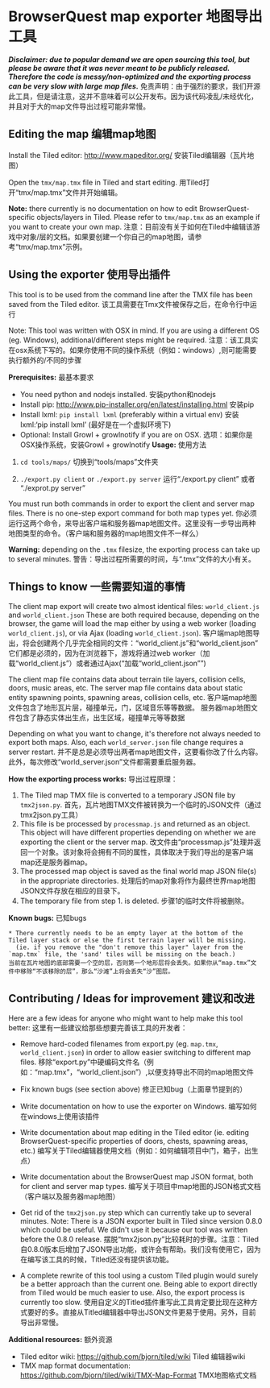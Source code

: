 BrowserQuest map exporter
地图导出工具
=========================
***Disclaimer: due to popular demand we are open sourcing this tool, but please be aware that it was never meant to be publicly released. Therefore the code is messy/non-optimized and the exporting process can be very slow with large map files.***
免责声明：由于强烈的要求，我们开源此工具，但是请注意，这并不意味着可以公开发布。因为该代码凌乱/未经优化，并且对于大的map文件导出过程可能非常慢。

Editing the map
编辑map地图
---------------

Install the Tiled editor: http://www.mapeditor.org/
安装Tiled编辑器（瓦片地图）

Open the `tmx/map.tmx` file in Tiled and start editing.
用Tiled打开“tmx/map.tmx”文件并开始编辑。

**Note:** there currently is no documentation on how to edit BrowserQuest-specific objects/layers in Tiled. Please refer to `tmx/map.tmx` as an example if you want to create your own map.
注意：目前没有关于如何在Tiled中编辑该游戏中对象/层的文档。如果要创建一个你自己的map地图，请参考“tmx/map.tmx”示例。


Using the exporter
使用导出插件
------------------

This tool is to be used from the command line after the TMX file has been saved from the Tiled editor.
该工具需要在Tmx文件被保存之后，在命令行中运行

Note: This tool was written with OSX in mind. If you are using a different OS (eg. Windows), additional/different steps might be required.
注意：该工具实在osx系统下写的。如果你使用不同的操作系统（例如：windows）,则可能需要执行额外的/不同的步骤

**Prerequisites:** 最基本要求

- You need python and nodejs installed.
	安装python和nodejs
- Install pip: http://www.pip-installer.org/en/latest/installing.html
	安装pip
- Install lxml: `pip install lxml` (preferably within a virtual env)
	安装lxml:‘pip install lxml’ (最好是在一个虚拟环境下)
- Optional: Install Growl + growlnotify if you are on OSX.
	选项：如果你是OSX操作系统，安装Growl + growlnotify
**Usage:**
使用方法

1. `cd tools/maps/`
切换到“tools/maps”文件夹

2. `./export.py client` or `./export.py server`
运行“./export.py client” 或者 “./exprot.py server”

You must run both commands in order to export the client and server map files. There is no one-step export command for both map types yet.
你必须运行这两个命令，来导出客户端和服务器map地图文件。这里没有一步导出两种地图类型的命令。（客户端和服务器的map地图文件不一样么）

**Warning:** depending on the `.tmx` filesize, the exporting process can take up to several minutes.
警告：导出过程所需要的时间，与“.tmx”文件的大小有关。

Things to know
一些需要知道的事情
--------------

The client map export will create two almost identical files: `world_client.js` and `world_client.json`
These are both required because, depending on the browser, the game will load the map either by using a web worker (loading `world_client.js`), or via Ajax (loading `world_client.json`).
客户端map地图导出，将会创建两个几乎完全相同的文件：“world_client.js”和“world_client.json”
它们都是必须的，因为在浏览器下，游戏将通过web worker（加载“world_client.js”）或者通过Ajax(“加载“world_client.json””)

The client map file contains data about terrain tile layers, collision cells, doors, music areas, etc.
The server map file contains data about static entity spawning points, spawning areas, collision cells, etc.
客户端map地图文件包含了地形瓦片层，碰撞单元，门，区域音乐等等数据。
服务器map地图文件包含了静态实体出生点，出生区域，碰撞单元等等数据

Depending on what you want to change, it's therefore not always needed to export both maps. Also, each `world_server.json` file change requires a server restart.
并不是总是必须导出两者map地图文件，这要看你改了什么内容。此外，每次修改“world_server.json”文件都需要重启服务器。


**How the exporting process works:**
导出过程原理：

1. The Tiled map TMX file is converted to a temporary JSON file by `tmx2json.py`.
首先，瓦片地图TMX文件被转换为一个临时的JSON文件（通过tmx2json.py工具）
2. This file is be processed by `processmap.js` and returned as an object. This object will have different properties depending on whether we are exporting the client or the server map.
改文件由“processmap.js”处理并返回一个对象。该对象将会拥有不同的属性，具体取决于我们导出的是客户端map还是服务器map。
3. The processed map object is saved as the final world map JSON file(s) in the appropriate directories.
处理后的map对象将作为最终世界map地图JSON文件存放在相应的目录下。
4. The temporary file from step 1. is deleted.
步骤1的临时文件将被删除。


**Known bugs:**
已知bugs
 
    * There currently needs to be an empty layer at the bottom of the Tiled layer stack or else the first terrain layer will be missing.
      (ie. if you remove the "don't remove this layer" layer from the `map.tmx` file, the 'sand' tiles will be missing on the beach.)
    当前在瓦片地图的底部需要一个空的层，否则第一个地形层将会丢失。如果你从“map.tmx”文件中移除“不该移除的层”，那么“沙滩”上将会丢失“沙”图层。

Contributing / Ideas for improvement
建议和改进
------------------------------------

Here are a few ideas for anyone who might want to help make this tool better:
这里有一些建议给那些想要完善该工具的开发者：

- Remove hard-coded filenames from export.py (eg. `map.tmx`, `world_client.json`) in order to allow easier switching to different map files.
移除“export.py”中硬编码文件名（例如：“map.tmx”，“world_client.json”）,以便支持导出不同的map地图文件

- Fix known bugs (see section above)
修正已知bug（上面章节提到的）

- Write documentation on how to use the exporter on Windows.
编写如何在windows上使用该插件

- Write documentation about map editing in the Tiled editor (ie. editing BrowserQuest-specific properties of doors, chests, spawning areas, etc.)
编写关于Tiled编辑器使用文档（例如：如何编辑项目中门，箱子，出生点）

- Write documentation about the BrowserQuest map JSON format, both for client and server map types.
编写关于项目中map地图的JSON格式文档（客户端以及服务器map地图）

- Get rid of the `tmx2json.py` step which can currently take up to several minutes. Note: There is a JSON exporter built in Tiled since version 0.8.0 which could be useful. We didn't use it because our tool was written before the 0.8.0 release.
摆脱“tmx2json.py”比较耗时的步骤。注意：Tiled自0.8.0版本后增加了JSON导出功能，或许会有帮助。我们没有使用它，因为在编写该工具的时候，Titled还没有提供该功能。

- A complete rewrite of this tool using a custom Tiled plugin would surely be a better approach than the current one. Being able to export directly from Tiled would be much easier to use. Also, the export process is currently too slow.
使用自定义的Titled插件重写此工具肯定要比现在这种方式要好的多。直接从Titled编辑器中导出JSON文件更易于使用。另外，目前导出非常慢。

**Additional resources:**
额外资源

- Tiled editor wiki: https://github.com/bjorn/tiled/wiki
Tiled 编辑器wiki
- TMX map format documentation: https://github.com/bjorn/tiled/wiki/TMX-Map-Format
TMX地图格式文档

